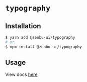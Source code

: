 # `typography`

## Installation

```sh
$ yarn add @zenbu-ui/typography
# or
$ npm install @zenbu-ui/typography
```

## Usage

View docs [here](https://zenbu-ui.com/docs/components/typography).
